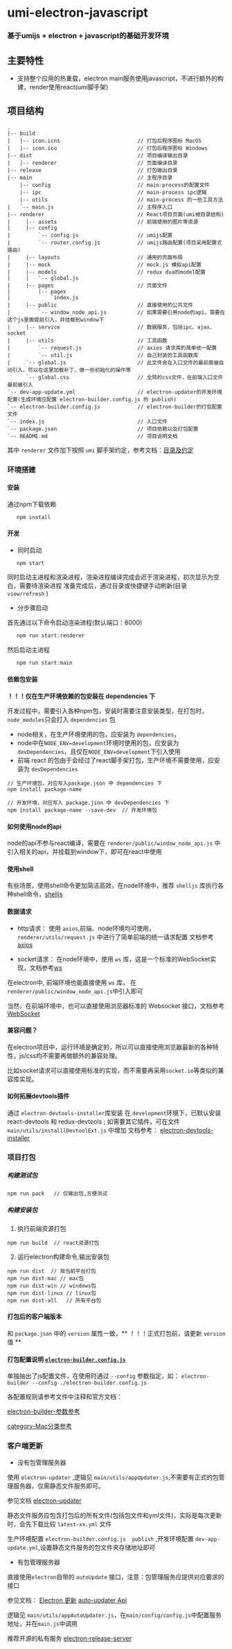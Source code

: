 # umi-electron-javascript

### 基于umijs + electron + javascript的基础开发环境

## 主要特性
- 支持整个应用的热重载，electron main服务使用javascript，不进行额外的构建，render使用react(umi脚手架)

## 项目结构

```ssh
.
|-- build
|   |-- icon.icns                         // 打包后程序图标 MacOS
|   |-- icon.ico                          // 打包后程序图标 Windows
|-- dist                                  // 项目编译输出目录
|   |-- renderer                          // 页面编译目录
|-- release                               // 打包输出目录
|-- main                                  // 主程序目录
    |-- config                            // main-process的配置文件
    |-- ipc                               // main-process ipc逻辑
    |-- utils                             // main-process 的一些工具方法
|   `-- main.js                           // 主程序入口
|-- renderer                              // React项目页面(umi根目录结构)
|     |-- assets                          // 前端使用的图片等资源
|     |-- config
|         `-- config.js                   // umijs配置
|         `-- router.config.js            // umijs路由配置(项目采用配置式路由)
|     |-- layouts                         // 通用的页面布局
|     |-- mock                            // mock.js 模拟api配置 
|     |-- models                          // redux dva的model配置
|     |   `-- global.js
|     |-- pages                           // 页面文件
|         |-- pagex
|             `index.js
|     |-- public                          // 直接使用的公共文件
|         `-- window_node_api.js          // 如果需要引用node的api，需要在这个js里面提前引入，并挂载到window下
|     |-- service                         // 数据服务，包括ipc、ajax、socket
|     |-- utils                           // 工具函数
|         `-- request.js                  // axios 请求库的简单统一配置
|         `-- util.js                     // 自己封装的工具函数库
|     `-- global.js                       // 此文件会在入口文件的最前面被自动引入，可以在这里加载补丁，做一些初始化的操作等
      `-- global.css                      // 全局的css文件，在前端入口文件最前被引入
`-- dev-app-update.yml                    // electron-updater的开发环境配置(生成环境应配置 electron-builder.config.js 的 publish)      
`-- electron-builder.config.js            // electron-builder的打包配置文件
`-- index.js                              // 入口文件
`-- package.json                          // 项目依赖以及打包配置
`-- README.md                             // 项目说明文档
```
其中 `renderer` 文件加下按照 `umi` 脚手架约定，参考文档：[目录及约定](https://umijs.org/zh/guide/app-structure.html)
### 环境搭建

#### 安装

通过npm下载依赖
```
   npm install
```

#### 开发

* 同时启动
```
   npm start
```
同时启动主进程和渲染进程，渲染进程编译完成会迟于渲染进程，初次显示为空白，需要待渲染进程
准备完成后，通过目录或快捷键手动刷新(目录 `view/refresh` )

* 分步骤启动

首先通过以下命令启动渲染进程(默认端口：8000)

```javascript
   npm run start:renderer
```

然后启动主进程

```javascript
   npm run start:main
```
#### 依赖包安装
**！！！仅在生产环境依赖的包安装在 dependencies 下**

开发过程中，需要引入各种npm包，安装时需要注意安装类型，在打包时，`node_modules`只会打入 `dependencies` 包

* node相关，在生产环境使用的包，应安装为 `dependencies`，
* node中在`NODE_ENV=development`环境时使用的包，应安装为 `devDependencies`，且仅在`NODE_ENV=development`下引入使用
* 前端 react 的包由于会经过了react脚手架打包，生产环境不需要使用，应安装为 `devDependencies`

```
// 生产环境包，对应写入package.json 中 dependencies 下
npm install package-name  

// 开发环境，对应写入 package.json 中 devDependencies 下
npm install package-name --save-dev  // 开发环境包
```


#### 如何使用node的api

node的api不参与react编译，需要在 `renderer/public/window_node_api.js` 中引入相关的api，并挂载到window下，即可在react中使用

#### 使用shell

有些场景，使用shell命令更加简洁高效，在node环境中，推荐 `shelljs` 库执行各种shell命令，[shelljs](https://github.com/shelljs/shelljs)

#### 数据请求
* http请求：
使用 `axios`,前端、node环境均可使用，`renderer/utils/request.js` 中进行了简单前端的统一请求配置
文档参考[axios](http://axios-js.com/zh-cn/docs/)

* socket请求：
在node环境中，使用 `ws` 库，这是一个标准的WebSocket实现，文档参考[ws](https://github.com/websockets/ws)

在electron中, 前端环境也能直接使用 `ws` 库， 在`renderer/public/window_node_api.js`中引入即可

当然，在前端环境中，也可以直接使用浏览器标准的 Websocket 接口，文档参考 [WebSocket](https://developer.mozilla.org/zh-CN/docs/Web/API/WebSocket)

#### 兼容问题？

在electron项目中，运行环境是确定的，所以可以直接使用浏览器最新的各种特性，js/css均不需要再做额外的兼容处理。

比如socket请求可以直接使用标准的实现，而不需要再采用`socket.io`等类似的兼容库实现。

#### 如何拓展devtools插件

通过 `electron-devtools-installer`库安装
在 `development`环境下，已默认安装 react-devtools 和 redux-devtools ; 如需要其它插件，可在文件 `main/utils/installlDevtoolExt.js` 中增加
文档参考： [electron-devtools-installer](https://github.com/MarshallOfSound/electron-devtools-installer)

### 项目打包

##### 构建测试包
```
npm run pack   // 仅输出包,方便测试
```

##### 构建安装包

1. 执行前端资源打包

```
npm run build  // react资源打包
```

2. 运行electron构建命令,输出安装包

```
npm run dist  // 按当前平台打包
npm run dist-mac // mac包
npm run dist-win // windows包
npm run dist-linux // linux包
npm run dist-all   // 所有平台包
```
#### 打包后的客户端版本
和 `package.json` 中的 `version` 属性一致，** ！！！正式打包前，请更新 `version` 值 **

#### 打包配置说明 [`electron-builder.config.js`](./electron-builder.config.js)

单独抽出了js配置文件，在使用时通过 `--config` 参数指定，如： `electron-builder --config ./electron-builder.config.js`

各配置规则请参考文件中注释和官方文档：

[electron-builder-参数参考](https://www.electron.build/configuration/configuration)

[category-Mac分类参考](https://developer.apple.com/library/ios/documentation/General/Reference/InfoPlistKeyReference/Articles/LaunchServicesKeys.html#//apple_ref/doc/uid/TP40009250-SW8)

### 客户端更新

* 没有包管理服务器


使用 `electron-updater` ,逻辑见 `main/utils/appUpdater.js`,不需要有正式的包管理服务器，仅需静态文件服务即可。

参见文档 [electron-updater](https://www.electron.build/auto-update)

静态文件服务应包含打包后的所有文件(包括包文件和yml文件)，实际是每次更新时，会先下载比较 `latest-xx.yml` 文件

生产环境配置 `electron-builder.config.js  publish` ,开发环境配置 `dev-app-update.yml`,设置静态文件服务的包文件夹存储地址即可


* 有包管理服务器

直接使用`electron`自带的 `autoUpdate` 接口，注意：包管理服务应提供对应要求的接口

参见文档：
[Electron 更新](https://www.electronjs.org/docs/tutorial/updates)  [auto-updater Api](https://www.electronjs.org/docs/api/auto-updater)

逻辑见 `main/utils/appAutoUpdater.js`，在`main/config/config.js`中配置服务地址，并在`main.js`中调用

推荐开源的私有服务 [electron-release-server](https://github.com/ArekSredzki/electron-release-server)

